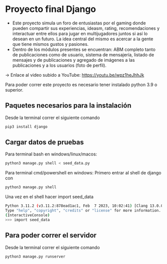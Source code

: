 # Proyecto final Django

- Este proyecto simula un foro de entusiastas por el gaming donde pueden compartir sus experiencias, ideasm, rating, recomendaciones y interactuar entre ellos para jugar en multijugadores juntos si así lo desean en un futuro. La idea central del mismo es acercar a la gente que tiene mismos gustos y pasiones.
- Dentro de los módulos presentes se encuentran: ABM completo tanto de publicaciones como de usuario, sistema de mensajería, listado de mensajes y de publicaciones y agregado de imágenes a las publicaciones y a los usuarios (foto de perfil).

→ Enlace al video subido a YouTube: https://youtu.be/wpz1heJhhJk 

Para poder correr este proyecto es necesario tener instalado python 3.9 o superior. 

## Paquetes necesarios para la instalación
Desde la terminal correr el siguiente comando
```bash
pip3 install django
```

## Cargar datos de pruebas

Para terminal bash en windows/linux/macos:
```bash
python3 manage.py shell < seed_data.py
```

Para terminal cmd/powershell en windows:
Primero entrar al shell de django con
```bash
python3 manage.py shell
```
Una vez en el shell hacer import seed_data
```bash
Python 3.11.2 (v3.11.2:878ead1ac1, Feb  7 2023, 10:02:41) [Clang 13.0.0 (clang-1300.0.29.30)] on darwin
Type "help", "copyright", "credits" or "license" for more information.
(InteractiveConsole)
>>> import seed_data
```

## Para poder correr el servidor 

Desde la terminal correr el siguiente comando

```bash
python3 manage.py runserver
```